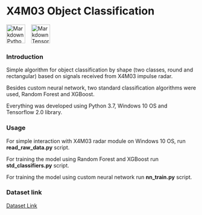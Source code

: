 # X4M03 Object Classification
<img src="https://cdn3.iconfinder.com/data/icons/logos-and-brands-adobe/512/267_Python-512.png"
     alt="Markdown Python icon"
     height="50px"
/>&nbsp;&nbsp;&nbsp;
<img src="https://iconape.com/wp-content/files/cy/352956/png/tensorflow-logo.png"
     alt="Markdown Tensorflow icon"
     height="50px"
/>

### Introduction

Simple algorithm for object classification by shape (two classes, round and rectangular) based on signals received from X4M03 impulse radar.

Besides custom neural network, two standard classification algorithms were used, Random Forest and XGBoost.

Everything was developed using Python 3.7, Windows 10 OS and Tensorflow 2.0 library.

### Usage

For simple interaction with X4M03 radar module on Windows 10 OS, run **read_raw_data.py** script.

For training the model using Random Forest and XGBoost run **std_classifiers.py** script.

For training the model using custom neural network run **nn_train.py** script.

### Dataset link

[Dataset Link](https://drive.google.com/file/d/1xCUHJo-m2V84Wxikm9bFzZilpWtedFFw/view?usp=sharing)
